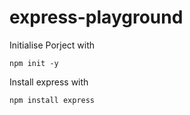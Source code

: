 # express-playground

Initialise Porject with 
```
npm init -y
```

Install express with 
```
npm install express
```



